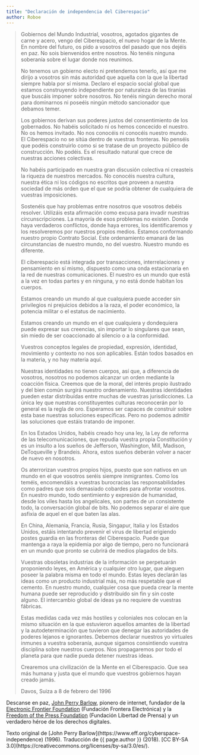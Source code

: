 ```yaml
---
title: "Declaración de independencia del Ciberespacio"
author: Roboe
---
```


> Gobiernos del Mundo Industrial, vosotros, agotados gigantes de carne y acero, vengo del Ciberespacio, el nuevo hogar de la Mente. En nombre del futuro, os pido a vosotros del pasado que nos dejéis en paz. No sois bienvenidos entre nosotros. No tenéis ninguna soberanía sobre el lugar donde nos reunimos.
>
> No tenemos un gobierno electo ni pretendemos tenerlo, así que me dirijo a vosotros sin más autoridad que aquella con la que la libertad siempre habla por sí misma. Declaro el espacio social global que estamos construyendo independiente por naturaleza de las tiranías que buscáis imponer sobre nosotros. No tenéis ningún derecho moral para dominarnos ni poseéis ningún método sancionador que debamos temer.
>
> Los gobiernos derivan sus poderes justos del consentimiento de los gobernados. No habéis solicitado ni os hemos concecido el nuestro. No os hemos invitado. No nos conocéis ni conocéis nuestro mundo. El Ciberespacio no se sitúa dentro de vuestras fronteras. No penséis que podéis construirlo como si se tratase de un proyecto público de construcción. No podéis. Es el resultado natural que crece de nuestras acciones colectivas.
>
> No habéis participado en nuestra gran discusión colectiva ni creasteis la riqueza de nuestros mercados. No conocéis nuestra cultura, nuestra ética ni los códigos no escritos que proveen a nuestra sociedad de más orden que el que se podría obtener de cualquiera de vuestras imposiciones.
>
> Sostenéis que hay problemas entre nosotros que vosotros debéis resolver. Utilizáis esta afirmación como excusa para invadir nuestras circunscripciones. La mayoría de esos problemas no existen. Donde haya verdaderos conflictos, donde haya errores, los identificaremos y los resolveremos por nuestros propios medios. Estamos conformando nuestro propio Contrato Social. Este ordenamiento emanará de las circunstancias de nuestro mundo, no del vuestro. Nuestro mundo es diferente.
>
> El ciberespacio está integrada por transacciones, interrelaciones y pensamiento en sí mismo, dispuesto como una onda estacionaria en la red de nuestras comunicaciones. El nuestro es un mundo que está a la vez en todas partes y en ninguna, y no está donde habitan los cuerpos.
>
> Estamos creando un mundo al que cualquiera puede acceder sin privilegios ni prejuicios debidos a la raza, el poder económico, la potencia militar o el estatus de nacimiento.
>
> Estamos creando un mundo en el que cualquiera y dondequiera puede expresar sus creencias, sin importar lo singulares que sean, sin miedo de ser coaccionado al silencio o a la conformidad.
>
> Vuestros conceptos legales de propiedad, expresión, identidad, movimiento y contexto no nos son aplicables. Están todos basados en la materia, y no hay materia aquí.
>
> Nuestras identidades no tienen cuerpos, así que, a diferencia de vosotros, nosotros no podemos alcanzar un orden mediante la coacción física. Creemos que de la moral, del interés propio ilustrado y del bien común surgirá nuestro ordenamiento. Nuestras identidades pueden estar distribuídas entre muchas de vuestras jurisdicciones. La única ley que nuestras constituyentes culturas reconocerán por lo general es la regla de oro. Esperamos ser capaces de construir sobre esta base nuestras soluciones específicas. Pero no podemos admitir las soluciones que estáis tratando de imponer.
>
> En los Estados Unidos, habéis creado hoy una ley, la Ley de reforma de las telecomunicaciones, que repudia vuestra propia Constitución y es un insulto a los sueños de Jefferson, Washington, Mill, Madison, DeToqueville y Brandeis. Ahora, estos sueños deberán volver a nacer de nuevo en nosotros.
>
> Os aterrorizan vuestros propios hijos, puesto que son nativos en un mundo en el que vosotros seréis siempre inmigrantes. Como los teméis, encomendáis a vuestras burocracias las responsabilidades como padres que sois demasiado cobardes para afrontar vosotros. En nuestro mundo, todo sentimiento y expresión de humanidad, desde los viles hasta los angelicales, son partes de un consistente todo, la conversación global de bits. No podemos separar el aire que asfixia de aquel en el que baten las alas.
>
> En China, Alemania, Francia, Rusia, Singapur, Italia y los Estados Unidos, estáis intentando prevenir el virus de libertad erigiendo postes guardia en las fronteras del Ciberespacio. Puede que mantenga a raya la epidemia por algo de tiempo, pero no funcionará en un mundo que pronto se cubrirá de medios plagados de bits.
>
> Vuestras obsoletas industrias de la información se perpetuarán proponiendo leyes, en América y cualquier otro lugar, que aleguen poseer la palabra misma en todo el mundo. Estas leyes declarán las ideas como un producto industrial más, no más respetable que el cemento. En nuestro mundo, cualquier cosa que pueda crear la mente humana puede ser reproducido y distribuído sin fin y sin coste alguno. El intercambio global de ideas ya no requiere de vuestras fábricas.
>
> Estas medidas cada vez más hostiles y coloniales nos colocan en la mismo situación en la que estuvieron aquellos amantes de la libertad y la autodeterminación que tuvieron que denegar las autoridades de poderes lejanos e ignorantes. Debemos declarar nuestros yo virtuales inmunes a vuestra soberanía, aunque sigamos consintiendo vuestra disciplina sobre nuestros cuerpos. Nos propagaremos por todo el planeta para que nadie pueda detener nuestras ideas.
>
> Crearemos una civilización de la Mente en el Ciberespacio. Que sea más humana y justa que el mundo que vuestros gobiernos hayan creado jamás.
>
> Davos, Suiza
> a 8 de febrero del 1996


Descanse en paz, [John Perry Barlow](https://www.eff.org/deeplinks/2018/02/john-perry-barlow-internet-pioneer-1947-2018), pionero de internet, fundador de la [Electronic Frontier Foundation](https://www.eff.org/) (Fundación Frontera Electrónica) y la [Freedom of the Press Foundation](https://freedom.press/) (Fundación Libertad de Prensa) y un verdadero héroe de los derechos digitales.

<aside markdown="1">
  Texto original de [John Perry Barlow](https://www.eff.org/cyberspace-independence) (1996).
  Traducción de {{ page.author }} (2018).
  [CC BY-SA 3.0](https://creativecommons.org/licenses/by-sa/3.0/es/).
</aside>
